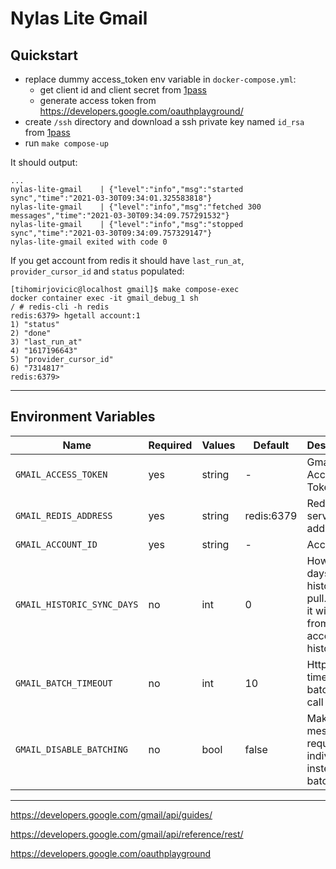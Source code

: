 # Nylas Lite Gmail

## Quickstart
- replace dummy access_token env variable in `docker-compose.yml`:
    - get client id and client secret from [1pass](https://start.1password.com/open/i?a=ZOXIFG7ZCNHUVNWQZIOLDFS45I&v=qkx6k5ffvmlr3d5fvaagows2em&i=z7f66jojsbe4jjrv5dbka7yulq&h=nylas.1password.com)
    - generate access token from https://developers.google.com/oauthplayground/
- create `/ssh` directory and download a ssh private key named `id_rsa` from [1pass](https://nylas.1password.com/vaults/r3hxsekmjk56ab33omvzg36s5i/allitems/3ils42fufoced5l3v6lwss3puy)   
- run `make compose-up` 

It should output:
```
...
nylas-lite-gmail    | {"level":"info","msg":"started sync","time":"2021-03-30T09:34:01.325583818"}
nylas-lite-gmail    | {"level":"info","msg":"fetched 300 messages","time":"2021-03-30T09:34:09.757291532"}
nylas-lite-gmail    | {"level":"info","msg":"stopped sync","time":"2021-03-30T09:34:09.757329147"}
nylas-lite-gmail exited with code 0
```

If you get account from redis it should have `last_run_at`, `provider_cursor_id` and `status` populated:

```
[tihomirjovicic@localhost gmail]$ make compose-exec 
docker container exec -it gmail_debug_1 sh
/ # redis-cli -h redis
redis:6379> hgetall account:1
1) "status"
2) "done"
3) "last_run_at"
4) "1617196643"
5) "provider_cursor_id"
6) "7314817"
redis:6379> 
```

----

## Environment Variables

| Name  | Required | Values | Default | Description |
| --- | --- |--- | --- | --- | 
| `GMAIL_ACCESS_TOKEN` | yes | string | - | Gmail Access Token | 
| `GMAIL_REDIS_ADDRESS` | yes | string | redis:6379 | Redis server address | 
| `GMAIL_ACCOUNT_ID` | yes | string | - | Account Id | 
| `GMAIL_HISTORIC_SYNC_DAYS` | no | int | 0 | How many days of history to pull. If zero, it will pull from account's historyId | 
| `GMAIL_BATCH_TIMEOUT` | no | int | 10 | Http timeout for batch get call | 
| `GMAIL_DISABLE_BATCHING` | no | bool | false | Make all message requests individually instead of batching | 

----

https://developers.google.com/gmail/api/guides/

https://developers.google.com/gmail/api/reference/rest/

https://developers.google.com/oauthplayground
